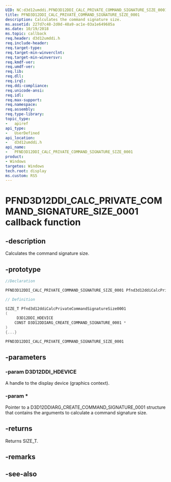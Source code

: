 ```yaml
---
UID: NC:d3d12umddi.PFND3D12DDI_CALC_PRIVATE_COMMAND_SIGNATURE_SIZE_0001
title: PFND3D12DDI_CALC_PRIVATE_COMMAND_SIGNATURE_SIZE_0001
description: Calculates the command signature size.
ms.assetid: 227d7c48-2d0d-48a9-ac1e-03a1e649685a
ms.date: 10/19/2018
ms.topic: callback
req.header: d3d12umddi.h
req.include-header:
req.target-type:
req.target-min-winverclnt:
req.target-min-winversvr:
req.kmdf-ver:
req.umdf-ver:
req.lib:
req.dll:
req.irql: 
req.ddi-compliance:
req.unicode-ansi:
req.idl:
req.max-support:
req.namespace:
req.assembly:
req.type-library: 
topic_type: 
-	apiref
api_type: 
-	UserDefined
api_location: 
-	d3d12umddi.h
api_name: 
-	PFND3D12DDI_CALC_PRIVATE_COMMAND_SIGNATURE_SIZE_0001
product: 
- Windows
targetos: Windows
tech.root: display
ms.custom: RS5
---
```


# PFND3D12DDI_CALC_PRIVATE_COMMAND_SIGNATURE_SIZE_0001 callback function

## -description

Calculates the command signature size.

## -prototype

```cpp
//Declaration

PFND3D12DDI_CALC_PRIVATE_COMMAND_SIGNATURE_SIZE_0001 Pfnd3d12ddiCalcPrivateCommandSignatureSize0001; 

// Definition

SIZE_T Pfnd3d12ddiCalcPrivateCommandSignatureSize0001 
(
	 D3D12DDI_HDEVICE
	CONST D3D12DDIARG_CREATE_COMMAND_SIGNATURE_0001 *
)
{...}

PFND3D12DDI_CALC_PRIVATE_COMMAND_SIGNATURE_SIZE_0001 


```

## -parameters

### -param D3D12DDI_HDEVICE

A handle to the display device (graphics context).

### -param * 

Pointer to a D3D12DDIARG_CREATE_COMMAND_SIGNATURE_0001 structure that contains the arguments to calculate a command signature size.

## -returns

Returns SIZE_T.

## -remarks




## -see-also
